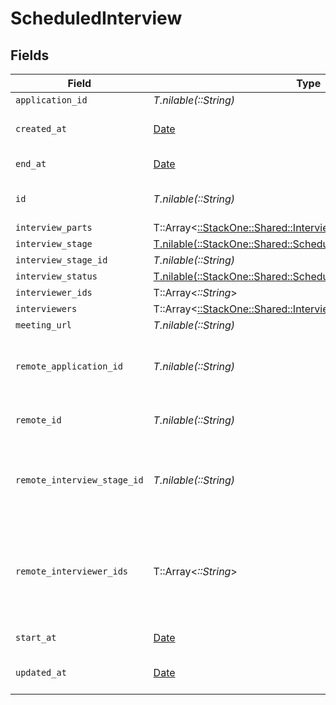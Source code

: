 # ScheduledInterview


## Fields

| Field                                                                                                                        | Type                                                                                                                         | Required                                                                                                                     | Description                                                                                                                  | Example                                                                                                                      |
| ---------------------------------------------------------------------------------------------------------------------------- | ---------------------------------------------------------------------------------------------------------------------------- | ---------------------------------------------------------------------------------------------------------------------------- | ---------------------------------------------------------------------------------------------------------------------------- | ---------------------------------------------------------------------------------------------------------------------------- |
| `application_id`                                                                                                             | *T.nilable(::String)*                                                                                                        | :heavy_minus_sign:                                                                                                           | N/A                                                                                                                          |                                                                                                                              |
| `created_at`                                                                                                                 | [Date](https://ruby-doc.org/stdlib-2.6.1/libdoc/date/rdoc/Date.html)                                                         | :heavy_minus_sign:                                                                                                           | Interview created date                                                                                                       | 2021-01-01T01:01:01.000Z                                                                                                     |
| `end_at`                                                                                                                     | [Date](https://ruby-doc.org/stdlib-2.6.1/libdoc/date/rdoc/Date.html)                                                         | :heavy_minus_sign:                                                                                                           | Interview end date                                                                                                           | 2021-01-01T01:01:01.000Z                                                                                                     |
| `id`                                                                                                                         | *T.nilable(::String)*                                                                                                        | :heavy_minus_sign:                                                                                                           | Unique identifier                                                                                                            | 8187e5da-dc77-475e-9949-af0f1fa4e4e3                                                                                         |
| `interview_parts`                                                                                                            | T::Array<[::StackOne::Shared::InterviewPart](../../models/shared/interviewpart.md)>                                          | :heavy_minus_sign:                                                                                                           | N/A                                                                                                                          |                                                                                                                              |
| `interview_stage`                                                                                                            | [T.nilable(::StackOne::Shared::ScheduledInterviewInterviewStage)](../../models/shared/scheduledinterviewinterviewstage.md)   | :heavy_minus_sign:                                                                                                           | N/A                                                                                                                          |                                                                                                                              |
| `interview_stage_id`                                                                                                         | *T.nilable(::String)*                                                                                                        | :heavy_minus_sign:                                                                                                           | N/A                                                                                                                          |                                                                                                                              |
| `interview_status`                                                                                                           | [T.nilable(::StackOne::Shared::ScheduledInterviewInterviewStatus)](../../models/shared/scheduledinterviewinterviewstatus.md) | :heavy_minus_sign:                                                                                                           | N/A                                                                                                                          |                                                                                                                              |
| `interviewer_ids`                                                                                                            | T::Array<*::String*>                                                                                                         | :heavy_minus_sign:                                                                                                           | N/A                                                                                                                          |                                                                                                                              |
| `interviewers`                                                                                                               | T::Array<[::StackOne::Shared::Interviewer](../../models/shared/interviewer.md)>                                              | :heavy_minus_sign:                                                                                                           | N/A                                                                                                                          |                                                                                                                              |
| `meeting_url`                                                                                                                | *T.nilable(::String)*                                                                                                        | :heavy_minus_sign:                                                                                                           | N/A                                                                                                                          |                                                                                                                              |
| `remote_application_id`                                                                                                      | *T.nilable(::String)*                                                                                                        | :heavy_minus_sign:                                                                                                           | Provider's unique identifier of the application                                                                              | e3cb75bf-aa84-466e-a6c1-b8322b257a48                                                                                         |
| `remote_id`                                                                                                                  | *T.nilable(::String)*                                                                                                        | :heavy_minus_sign:                                                                                                           | Provider's unique identifier                                                                                                 | 8187e5da-dc77-475e-9949-af0f1fa4e4e3                                                                                         |
| `remote_interview_stage_id`                                                                                                  | *T.nilable(::String)*                                                                                                        | :heavy_minus_sign:                                                                                                           | Provider's unique identifier of the interview stage                                                                          | e3cb75bf-aa84-466e-a6c1-b8322b257a48                                                                                         |
| `remote_interviewer_ids`                                                                                                     | T::Array<*::String*>                                                                                                         | :heavy_minus_sign:                                                                                                           | Provider's unique identifiers of the interviewers                                                                            | [<br/>"e3cb75bf-aa84-466e-a6c1-b8322b257a48",<br/>"e3cb75bf-aa84-466e-a6c1-b8322b257a48"<br/>]                               |
| `start_at`                                                                                                                   | [Date](https://ruby-doc.org/stdlib-2.6.1/libdoc/date/rdoc/Date.html)                                                         | :heavy_minus_sign:                                                                                                           | Interview start date                                                                                                         | 2021-01-01T01:01:01.000Z                                                                                                     |
| `updated_at`                                                                                                                 | [Date](https://ruby-doc.org/stdlib-2.6.1/libdoc/date/rdoc/Date.html)                                                         | :heavy_minus_sign:                                                                                                           | Interview updated date                                                                                                       | 2021-01-01T01:01:01.000Z                                                                                                     |